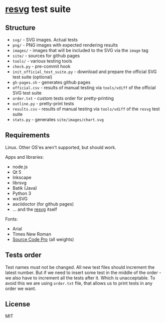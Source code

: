 # [resvg](https://github.com/RazrFalcon/resvg) test suite

## Structure

- `svg/` - SVG images. Actual tests
- `png/` - PNG images with expected rendering results
- `images/` - images that will be included to the SVG via the `image` tag
- `site/` - sources for github pages
- `tools/` - various testing tools
- `check.py` - pre-commit hook
- `init_official_test_suite.py` - download and prepare the official SVG test suite (optional)
- `gh-pages.sh` - generates github pages
- `official.csv` - results of manual testing via `tools/vdiff` of the official SVG test suite
- `order.txt` - custom tests order for pretty-printing
- `outline.py` - pretty-print tests
- `results.csv` - results of manual testing via `tools/vdiff` of the `resvg` test suite
- `stats.py` - generates `site/images/chart.svg`

## Requirements

Linux. Other OS'es aren't supported, but should work.

Apps and libraries:
- node.js
- Qt 5
- Inkscape
- librsvg
- Batik (Java)
- Python 3
- wxSVG
- asciidoctor (for github pages)
- ... and the [resvg](https://github.com/RazrFalcon/resvg) itself

Fonts:
- Arial
- Times New Roman
- [Source Code Pro](https://fonts.google.com/specimen/Source+Code+Pro) (all weights)

## Tests order

Test names must not be changed. All new test files should increment the latest number.
But if we need to insert some test in the middle of the order - we also have to increment
all the tests after it. Which is unacceptable. To avoid this we are using `order.txt` file,
that allows us to print tests in any order we want.

## License

MIT
